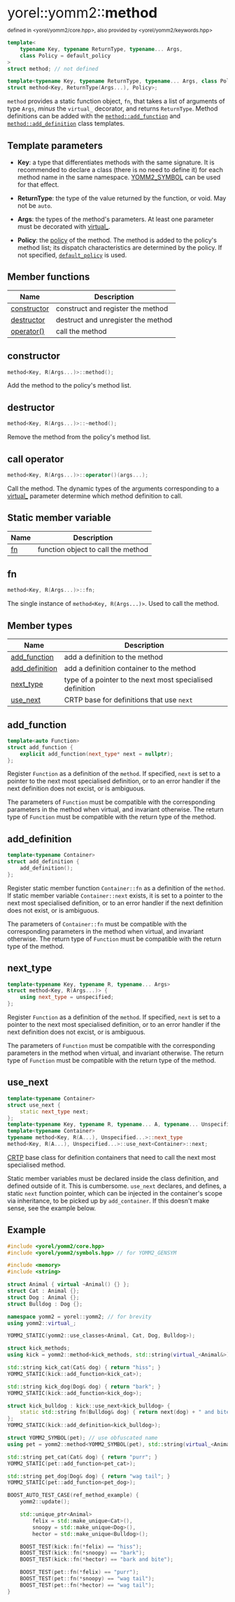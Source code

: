 
<span style="font-size:xx-large;">yorel::yomm2::<strong>method</strong></span><br/>

<sub>defined in <yorel/yomm2/core.hpp>, also provided by <yorel/yomm2/keywords.hpp></sub><br/>

```c++
template<
    typename Key, typename ReturnType, typename... Args,
    class Policy = default_policy
>
struct method; // not defined

template<typename Key, typename ReturnType, typename... Args, class Policy>
struct method<Key, ReturnType(Args...), Policy>;
```

`method` provides a static function object, `fn`, that takes a list of arguments
of type `Args`, *minus* the `virtual_` decorator, and returns `ReturnType`.
Method definitions can be added with the [`method::add_function`](#add_function)
and [`method::add_definition`](#add_definition) class templates.

## Template parameters

* **Key**: a type that differentiates methods with the same signature. It is
recommended to declare a class (there is no need to define it) for each method
name in the same namespace. [YOMM2_SYMBOL](/yomm2/reference/YOMM2_SYMBOL.html) can be used for that effect.

* **ReturnType**: the type of the value returned by the function, or void. May
  not be `auto`.

* **Args**: the types of the method's parameters. At least one parameter must be
  decorated with [virtual_](/yomm2/reference/virtual_.html).

* **Policy**: the [policy](/yomm2/reference/policy-basic_policy.html) of the method. The method is added to the policy's
  method list; its dispatch characteristics are determined by the policy. If not
  specified, [`default_policy`](/yomm2/reference/policy-basic_policy.html) is used.

## Member functions

| Name                         | Description                        |
| ---------------------------- | ---------------------------------- |
| [constructor](#constructor)  | construct and register the method  |
| [destructor](#destructor)    | destruct and unregister the method |
| [operator()](#call-operator) | call the method                    |

## constructor

```c++
method<Key, R(Args...)>::method();
```
Add the method to the policy's method list.

## destructor

```c++
method<Key, R(Args...)>::~method();
```
Remove the method from the policy's method list.

## call operator
```c++
method<Key, R(Args...)>::operator()(args...);
```
Call the method. The dynamic types of the arguments corresponding to a
[virtual_](/yomm2/reference/virtual_.html) parameter determine which method definition to call.

## Static member variable

| Name      | Description                        |
| --------- | ---------------------------------- |
| [fn](#fn) | function object to call the method |

## fn

```c++
method<Key, R(Args...)>::fn;
```

The single instance of `method<Key, R(Args...)>`. Used to call the method.

## Member types

| Name                              | Description                                               |
| --------------------------------- | --------------------------------------------------------- |
| [add_function](#add_function)     | add a definition to the method                            |
| [add_definition](#add_definition) | add a definition container to the method                  |
| [next_type](#next_type)           | type of a pointer to the next most specialised definition |
| [use_next](#use_next)             | CRTP base for definitions that use `next`                 |

## add_function

```c++
template<auto Function>
struct add_function {
    explicit add_function(next_type* next = nullptr);
};
```

Register `Function` as a definition of the `method`. If specified, `next` is
set to a pointer to the next most specialised definition, or to an error
handler if the next definition does not excist, or is ambiguous.

The parameters of `Function` must be compatible with the corresponding
parameters in the method when virtual, and invariant otherwise. The return
type of `Function` must be compatible with the return type of the method.

## add_definition

```c++
template<typename Container>
struct add_definition {
    add_definition();
};
```

Register static member function `Container::fn` as a definition of the
`method`. If static member variable `Container::next` exists, it is set to a
pointer to the next most specialised definition, or to an error handler if
the next definition does not exist, or is ambiguous.

The parameters of `Container::fn` must be compatible with the corresponding
parameters in the method when virtual, and invariant otherwise. The return
type of `Function` must be compatible with the return type of the method.

## next_type

```c++
template<typename Key, typename R, typename... Args>
struct method<Key, R(Args...)> {
    using next_type = unspecified;
};
```

Register `Function` as a definition of the `method`. If specified, `next` is
set to a pointer to the next most specialised definition, or to an error
handler if the next definition does not excist, or is ambiguous.

The parameters of `Function` must be compatible with the corresponding
parameters in the method when virtual, and invariant otherwise. The return
type of `Function` must be compatible with the return type of the method.

## use_next

```c++
template<typename Container>
struct use_next {
    static next_type next;
};
template<typename Key, typename R, typename... A, typename... Unspecified>
template<typename Container>
typename method<Key, R(A...), Unspecified...>::next_type
method<Key, R(A...), Unspecified...>::use_next<Container>::next;
```

[CRTP](https://en.wikipedia.org/wiki/Curiously_recurring_template_pattern)
base class for definition containers that need to call the next most
specialised method.

Static member variables must be declared inside the class definition, and
defined outside of it. This is cumbersome. `use_next` declares, and defines,
a static `next` function pointer, which can be injected in the container's
scope via inheritance, to be picked up by `add_container`. If this doesn't
make sense, see the example below.

## Example


```c++
#include <yorel/yomm2/core.hpp>
#include <yorel/yomm2/symbols.hpp> // for YOMM2_GENSYM

#include <memory>
#include <string>

struct Animal { virtual ~Animal() {} };
struct Cat : Animal {};
struct Dog : Animal {};
struct Bulldog : Dog {};

namespace yomm2 = yorel::yomm2; // for brevity
using yomm2::virtual_;

YOMM2_STATIC(yomm2::use_classes<Animal, Cat, Dog, Bulldog>);

struct kick_methods;
using kick = yomm2::method<kick_methods, std::string(virtual_<Animal&>)>;

std::string kick_cat(Cat& dog) { return "hiss"; }
YOMM2_STATIC(kick::add_function<kick_cat>);

std::string kick_dog(Dog& dog) { return "bark"; }
YOMM2_STATIC(kick::add_function<kick_dog>);

struct kick_bulldog : kick::use_next<kick_bulldog> {
    static std::string fn(Bulldog& dog) { return next(dog) + " and bite"; }
};
YOMM2_STATIC(kick::add_definition<kick_bulldog>);

struct YOMM2_SYMBOL(pet); // use obfuscated name
using pet = yomm2::method<YOMM2_SYMBOL(pet), std::string(virtual_<Animal&>)>;

std::string pet_cat(Cat& dog) { return "purr"; }
YOMM2_STATIC(pet::add_function<pet_cat>);

std::string pet_dog(Dog& dog) { return "wag tail"; }
YOMM2_STATIC(pet::add_function<pet_dog>);

BOOST_AUTO_TEST_CASE(ref_method_example) {
    yomm2::update();

    std::unique_ptr<Animal>
        felix = std::make_unique<Cat>(),
        snoopy = std::make_unique<Dog>(),
        hector = std::make_unique<Bulldog>();

    BOOST_TEST(kick::fn(*felix) == "hiss");
    BOOST_TEST(kick::fn(*snoopy) == "bark");
    BOOST_TEST(kick::fn(*hector) == "bark and bite");

    BOOST_TEST(pet::fn(*felix) == "purr");
    BOOST_TEST(pet::fn(*snoopy) == "wag tail");
    BOOST_TEST(pet::fn(*hector) == "wag tail");
}
```
